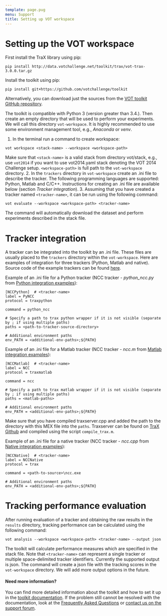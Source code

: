```yaml
---
template: page.pug
menu: Support
title: Setting up VOT workspace
---
```


# Setting up the VOT workspace

First install the TraX library using pip:
```console
pip install http://data.votchallenge.net/toolkit/trax/vot-trax-3.0.0.tar.gz
```

Install the toolkit using pip:
```console
pip install git+https://github.com/votchallenge/toolkit
```
Alternatively, you can download just the sources from the [VOT toolkit GitHub repository](https://github.com/votchallenge/toolkit).

The toolkit is compatible with Python 3 (version greater than 3.4.). Then create an empty directory that will be used to perform your experiments. We will call this directory `vot-workspace`. It is highly recommended to use some environment management tool, e.g., <i>Anaconda</i> or <i>venv</i>.

1. In the terminal run a command to create workspace:
```console
vot workspace <stack-name> --workspace <workspace-path>
```
Make sure that `<stack-name>` is a valid stack from directory vot/stack, e.g., use `vot2014` if you want to use vot2014.yaml stack denoting the VOT 2014 Challenge setup. `<workspace-path>` is full path to the `vot-workspace` directory.
2. In the `trackers` directory in `vot-workspace` create an .ini file to describe the tracker. The following programming languages are supported: Python, Matlab and C/C++. Instructions for creating an .ini file are available below (section <i>Tracker integration</i>). 
3. Assuming that you have created a tracker named `<tracker-name>`, it can be run using the following command:
```console
vot evaluate --workspace <workspace-path> <tracker-name>
```
The command will automatically download the dataset and perform experiments described in the stack file.


# Tracker integration

A tracker can be integrated into the toolkit by an .ini file. These files are usually placed to the `trackers` directory within the `vot-workspace`. Here are examples of integration for three trackers (Python, Matlab and native). Source code of the example trackers can be found [here](https://github.com/votchallenge/integration).

Example of an .ini file for a Python tracker (NCC tracker - <i>python_ncc.py</i> from [Python integration examples](https://github.com/votchallenge/integration/tree/master/python)):
```
[NCCPython]  # <tracker-name>
label = PyNCC
protocol = traxpython

command = python_ncc

# Specify a path to trax python wrapper if it is not visible (separate by ; if using multiple paths)
paths = <path-to-tracker-source-directory>

# Additional environment paths 
env_PATH = <additional-env-paths>;${PATH}
```

Example of an .ini file for a Matlab tracker (NCC tracker - <i>ncc.m</i> from [Matlab integration examples](https://github.com/votchallenge/integration/tree/master/matlab)):
```
[NCCMatlab]  # <tracker-name>
label = NCC
protocol = traxmatlab

command = ncc

# Specify a path to trax matlab wrapper if it is not visible (separate by ; if using multiple paths)
paths = <matlab-paths>

# Additional environment paths
env_PATH = <additional-env-paths>;${PATH}
```
Make sure that you have compiled traxserver.cpp and added the path to the directory with this MEX file into the `paths`. Traxserver can be found on [TraX Github](https://github.com/votchallenge/trax/tree/master/support/matlab) and compiled using the script `compile_trax.m`. 

Example of an .ini file for a native tracker (NCC tracker - <i>ncc.cpp</i> from [Native integration examples](https://github.com/votchallenge/integration/tree/master/native)):
```
[NCCNative]  # <tracker-name>
label = NCCNative
protocol = trax

command = <path-to-source>\ncc.exe

# Additional environment paths
env_PATH = <additional-env-paths>;${PATH}
```


# Tracking performance evaluation

After running evaluation of a tracker and obtaining the raw results in the `results` directory, tracking performance can be calculated using the following command:
```console
vot analysis --workspace <workspace-path> <tracker-name> --output json
```
The toolkit will calculate performance measures which are specified in the stack file. Note that `<tracker-name>` can represent a single tracker or multiple space-delimited tracker identifiers. Currently the supported output is json. The command will create a json file with the tracking scores in the `vot-workspace` directory. We will add more output options in the future.


<div class="alert alert-info" role="alert">
<div class="icon-left"><i class="glyphicon glyphicon-question-sign hugeicon"></i> </div>
<h4>Need more information?</h4>

You can find more detailed information about the toolkit and how to set it up in the [toolkit documentation](http://docs.votchallenge.net). If the problem still cannot be resolved with the documentation, look at the [Frequently Asked Questions](/howto/faq.html) or <a href="https://groups.google.com/forum/?hl=en#!forum/votchallenge-help"> contact us on the support forum</a>.
</div>
